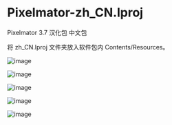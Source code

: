 # Pixelmator-zh_CN.lproj
Pixelmator 3.7 汉化包 中文包

将 zh_CN.lproj 文件夹放入软件包内 Contents/Resources。

![image](https://github.com/owen0o0/Pixelmator-zh_CN.lproj/blob/master/screenshot/2017-10-24_22-15-01.png)
 
![image](https://github.com/owen0o0/Pixelmator-zh_CN.lproj/blob/master/screenshot/2017-10-24_22-14-47.png)
 
![image](https://github.com/owen0o0/Pixelmator-zh_CN.lproj/blob/master/screenshot/2017-10-24_22-15-16.png)
  
![image](https://github.com/owen0o0/Pixelmator-zh_CN.lproj/blob/master/screenshot/2017-10-24_22-15-32.png)

![image](https://github.com/owen0o0/Pixelmator-zh_CN.lproj/blob/master/screenshot/2017-10-24_22-15-50.png)
